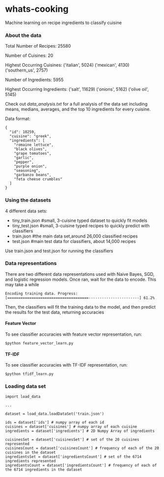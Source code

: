 # whats-cooking
Machine learning on recipe ingredients to classify cuisine

### About the data
Total Number of Recipes:  25580

Number of Cuisines:  20

Highest Occurring Cuisines:
  ('italian', 5024)
  ('mexican', 4130)
  ('southern_us', 2757)

Number of Ingredients:  5955

Highest Occurring Ingredients:
  ('salt', 11629)
  ('onions', 5162)
  ('olive oil', 5145)

Check out *data_analysis.txt* for a full analysis of the data set including means, medians, averages, and the top 10 ingredients for every cuisine.

Data format:
```
{
  "id": 10259,
  "cuisine": "greek",
  "ingredients": [
    "romaine lettuce",
    "black olives",
    "grape tomatoes",
    "garlic",
    "pepper",
    "purple onion",
    "seasoning",
    "garbanzo beans",
    "feta cheese crumbles"
  ]
}
```

### Using the datasets
4 different data sets:
  - tiny_train.json #small, 3-cuisine typed dataset to quickly fit models
  - tiny_test.json #small, 3-cuisine typed recipes to quickly predict with classifiers
  - train.json #the main data set,around 26,000 classified recipes
  - test.json #main test data for classifiers, about 14,000 recipes

Use train.json and test.json for running the classifiers

### Data representations
There are two different data representations used with Naive Bayes, SGD, and logistic regression models.
Once ran, wait for the data to encode. This may take a while
```
Encoding training data. Progress:
[=====================================-----------------------] 61.2%
```
Then, the classifiers will fit the training data to the model, and then predict the results for the test data, returning accuracies

#### Feature Vector
To see classifier accuracies with feature vector representation, run:
```
$python feature_vector_learn.py
```

#### TF-IDF
To see classifier accuracies with TF-IDF representation, run:
```
$python tfidf_learn.py
```
### Loading data set

```
import load_data

...

dataset = load_data.loadDataSet('train.json')

ids = dataset['ids'] # numpy array of each id
cuisines = dataset['cuisines'] # numpy array of each cuisine
ingredients = dataset['ingredients'] # 2D Numpy Array of ingredients

cuisinesSet = dataset['cuisinesSet'] # set of the 20 cuisines represented
cuisinesCount = dataset['cuisinesCount'] # frequency of each of the 20 cuisines in the dataset
ingredientsSet = dataset['ingredientsCount'] # set of the 6714 ingredients represented
ingredientsCount = dataset['ingredientsCount'] # frequency of each of the 6714 ingredients in the dataset
```
